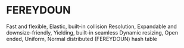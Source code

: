 # FEREYDOUN
Fast and flexible, Elastic, built-in collision Resolution, Expandable and downsize-friendly, Yielding, built-in seamless Dynamic resizing, Open ended, Uniform, Normal distributed (FEREYDOUN) hash table
